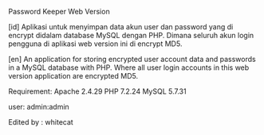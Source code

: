 Password Keeper Web Version

[id]
Aplikasi untuk menyimpan data akun user dan password yang di encrypt didalam database MySQL dengan PHP. Dimana seluruh akun login pengguna di aplikasi web version ini di encrypt MD5.

[en]
An application for storing encrypted user account data and passwords in a MySQL database with PHP. Where all user login accounts in this web version application are encrypted MD5.

Requirement:
Apache 2.4.29
PHP 7.2.24
MySQL 5.7.31


user:
admin:admin


Edited by : whitecat

